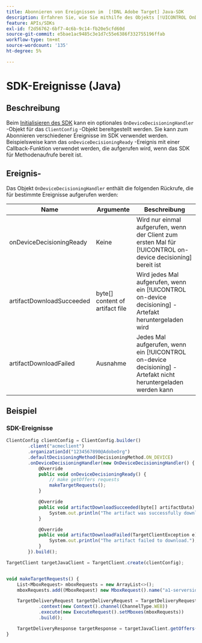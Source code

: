 ```yaml
---
title: Abonnieren von Ereignissen im  [!DNL Adobe Target] Java-SDK
description: Erfahren Sie, wie Sie mithilfe des Objekts [!UICONTROL OnDeviceDecisioningHandler] verschiedene Ereignisse abonnieren, die im Java-SDK auftreten.
feature: APIs/SDKs
exl-id: f2d56762-6bf7-4c6b-9c14-fb20e5cfd60d
source-git-commit: e5bae1ac9485c3e1d7c55e6386f332755196ffab
workflow-type: tm+mt
source-wordcount: '135'
ht-degree: 5%

---
```


# SDK-Ereignisse (Java)

## Beschreibung

Beim [ Initialisieren des SDK](initialize-sdk.md) kann ein optionales `OnDeviceDecisioningHandler` -Objekt für das `ClientConfig` -Objekt bereitgestellt werden. Sie kann zum Abonnieren verschiedener Ereignisse im SDK verwendet werden. Beispielsweise kann das `onDeviceDecisioningReady` -Ereignis mit einer Callback-Funktion verwendet werden, die aufgerufen wird, wenn das SDK für Methodenaufrufe bereit ist.

## Ereignis- 

Das Objekt `OnDeviceDecisioningHandler` enthält die folgenden Rückrufe, die für bestimmte Ereignisse aufgerufen werden:

| Name | Argumente | Beschreibung |
| --- | --- | --- |
| onDeviceDecisioningReady | Keine | Wird nur einmal aufgerufen, wenn der Client zum ersten Mal für [!UICONTROL on-device decisioning] bereit ist |
| artifactDownloadSucceeded | byte[] content of artifact file | Wird jedes Mal aufgerufen, wenn ein [!UICONTROL on-device decisioning] -Artefakt heruntergeladen wird |
| artifactDownloadFailed | Ausnahme | Jedes Mal aufgerufen, wenn ein [!UICONTROL on-device decisioning] -Artefakt nicht heruntergeladen werden kann |

## Beispiel

### SDK-Ereignisse

```javascript {line-numbers="true"}
ClientConfig clientConfig = ClientConfig.builder()
        .client("acmeclient")
        .organizationId("1234567890@AdobeOrg")
        .defaultDecisioningMethod(DecisioningMethod.ON_DEVICE)
        .onDeviceDecisioningHandler(new OnDeviceDecisioningHandler() {
            @Override
            public void onDeviceDecisioningReady() {
                // make getOffers requests
                makeTargetRequests();
            }

            @Override
            public void artifactDownloadSucceeded(byte[] artifactData) {
                System.out.println("The artifact was successfully downloaded.");
            }

            @Override
            public void artifactDownloadFailed(TargetClientException e) {
                System.out.println("The artifact failed to download.");
            }
        }).build();

TargetClient targetJavaClient = TargetClient.create(clientConfig);


void makeTargetRequests() {
    List<MboxRequest> mboxRequests = new ArrayList<>();
    mboxRequests.add((MboxRequest) new MboxRequest().name("a1-serverside-ab").index(1));

    TargetDeliveryRequest targetDeliveryRequest = TargetDeliveryRequest.builder()
            .context(new Context().channel(ChannelType.WEB))
            .execute(new ExecuteRequest().setMboxes(mboxRequests))
            .build();

    TargetDeliveryResponse targetResponse = targetJavaClient.getOffers(targetDeliveryRequest);
}
```
